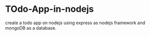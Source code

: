 # TOdo-App-in-nodejs
create a todo app on nodejs using express as nodejs framework and mongoDB as a database.

